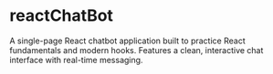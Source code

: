 # reactChatBot
A single-page React chatbot application built to practice React fundamentals and modern hooks. Features a clean, interactive chat interface with real-time messaging.
